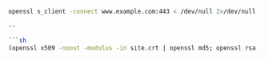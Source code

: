 ```sh
openssl s_client -connect www.example.com:443 < /dev/null 2>/dev/null | openssl x509 -text -in /dev/stdin | grep "Signature Algorithm"

--

```sh
(openssl x509 -noout -modulus -in site.crt | openssl md5; openssl rsa -noout -modulus -in site.key | openssl md5) | uniq
